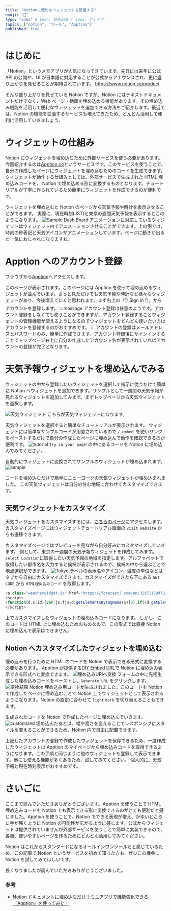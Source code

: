 ```yaml
---
title: "Notionに便利なウィジェットを配置する"
emoji: "📌"
type: "idea" # tech: 技術記事 / idea: アイデア
topics: ["notion", "ツール", "Apption"]
published: true
---
```


# はじめに

「Notion」というメモアプリが人気になってきています。先日には来年に公式 API の公開や、UI が日本語に対応することが公式からアナウンスされ、更に盛り上がりを見せることが期待されています。
https://www.notion.so/product

そんな盛り上がりを見せている Notion ですが、Notion にはテキストドキュメントだけでなく、Web ページ・動画を埋め込める機能があります。その埋め込み機能を活用して便利なウィジェットを追加できる方法をご紹介します。最近では、Notion の機能を拡張するサービスも増えてきたため、どんどん活用して便利に活用していきましょう。

# ウィジェットの仕組み

Notion にウィジェットを埋め込むために外部サービスを使う必要があります。今回紹介するのは[Apption.co](https://apption.co/)というサービスです。このサービスを使うことで、自分の作成したページにウィジェットを埋め込むためのコードを生成できます。ウィジェットが動作する仕組みとしては、外部サービスで生成された HTML 埋め込みコードを、 Notion で埋め込める形に変換するものとなります。チュートリアルが丁寧に作られているため簡単にウィジェットを作成できるのが便利です。

ウィジェットを埋め込むと Notion のページから天気予報や時計を表示させることができます。
実際に、現在時刻(JST)と東京の週間天気予報を表示するとこのようになります。
![Sample Dash Board](https://i.gyazo.com/07c203fcff51a450d44558920a8a6344.gif)
アニメーションに対応しているウィジェットはウィジェット内でアニメーションさせることができます。上の例では、時刻の秒表記と天気アイコンがアニメーションしています。ページに動きが出ると一気におしゃれになりますね。

# Apption へのアカウント登録

ブラウザから[Apption](https://apption.co/)へアクセスします。

このページが表示されます。このページには Apption を使って埋め込めるウィジェットが並んでいます。ざっと見ただけでも天気予報や時計など様々なウィジェットがあり、今後増えていくと思われます。まず右上の「✋ Sign in ✋」からアカウントを登録します。
:::message
アカウント登録は任意のようです。アカウント登録をしなくても使うことができますが、アカウント登録することウィジェットの管理機能が使えるようになるのでウィジェットをどんどん使いたい方はアカウントを登録するのがおすすめです。
:::
アカウントの登録はメールアドレスとパスワードのみ、簡単に作成できます。アカウント登録後にサインインすることでトップページ右上に自分の作成したアカウント名が表示されていればアカウントの登録が完了となります。

# 天気予報ウィジェットを埋め込んでみる

ウィジェットの中から登録したいウィジェットを選択して指示に従うだけで簡単に Notion へウィジェットを追加できます。サンプルとして一週間の天気予報が見れるウィジェットを追加してみます。まずトップページから天気ウィジェットを選択します。

![天気ウィジェット](https://storage.googleapis.com/zenn-user-upload/ndr9wpgf67sjmda7bxevtw6xhf18)
こちらが天気ウィジェットになります。

天気ウィジェットを選択すると簡単なチュートリアルが表示されます。
ウィジェットには簡単なサンプルコードが用意されているので `/ embed `を使いリンクをペーストするだけで自分の作成したページに埋め込んで動作を確認できるのが便利です。
![tutorial](https://storage.googleapis.com/zenn-user-upload/djoqbzfa1ml1gpjlmcyqwxud7510)
`Try in your page!`の中にあるコードを Notion に埋め込んでみてください。

自動的にウィジェットに変換されてサンプルのウィジェットが埋め込まれます。
![sample](https://i.gyazo.com/1db3f598a0cbd98d2cd7a2a38a55db28.gif)

コードを埋め込むだけで簡単にニューヨークの天気ウィジェットが埋め込まれました。
この天気ウィジェットは自分の住む地域に合わせてカスタマイズできます。

## 天気ウィジェットをカスタマイズ

天気ウィジェットをカスタマイズするには、[こちらのページ](https://weatherwidget.io/?ref=apption.co)にアクセスします。カスタマイズページにはウィジェットチュートリアル画面の `visit Website` からも遷移できます。

カスタマイズページではプレビューを見ながら自分好みにカスタマイズしていきます。
例として、東京の一週間の天気予報ウィジェットを作成してみます。
`select Location`に取得したい天気予報の地域を指定します。アルファベットで取得したい都市名を入力すると候補が表示されるので、候補の中から選ぶことで地点選択ができます。
![Tokyo](https://storage.googleapis.com/zenn-user-upload/26ojk4trqmhuzfy4iepiky2j7pef)
ラベルの表示名やアイコン、温度の単位などはタブから自由にカスタマイズできます。カスタマイズができたら下にある `GET CODE` から `HTML埋め込みコード` を取得します。

```JavaScript
<a class="weatherwidget-io" href="https://forecast7.com/en/35d71139d73/tokyo/" data-label_1="TOKYO" data-label_2="WEATHER" data-icons="Climacons Animated" data-theme="random_grey" >TOKYO WEATHER</a>
<script>
!function(d,s,id){var js,fjs=d.getElementsByTagName(s)[0];if(!d.getElementById(id)){js=d.createElement(s);js.id=id;js.src='https://weatherwidget.io/js/widget.min.js';fjs.parentNode.insertBefore(js,fjs);}}(document,'script','weatherwidget-io-js');
</script>
```

上でカスタマイズしたウィジェットの埋め込みコードになります。
しかし、このコードは HTML 上に埋め込むためのものなので、この形式では直接 Notion に埋め込んで表示はできません。

## Notion へカスタマイズしたウィジェットを埋め込む

埋め込みを行うために HTML のコードを Notion で表示できる形式に変換する必要があります。 Apption が提供する[DIY Embed URL](https://apption.co/embeds/new)で Notion に埋め込み表示できる形式へと変換できます。
![埋め込みURlへ変換](https://storage.googleapis.com/zenn-user-upload/d3puz7x7uc2o1wj67vvtnk2l3qnb)
フォームの中に先程生成した埋め込みコードをペーストし、`Generate URL` をクリックします。
![変換結果](https://storage.googleapis.com/zenn-user-upload/jqnnf3afowrql0273drgmi2x29xa)
Notion 埋め込み用コードが生成されました。このコードを Notion で作成したページに埋め込むことで Notion 上でウィジェットとして表示されるようになります。Notion の設定に合わせて `light` `dark` を切り替えることもできます。

生成されたコードを Notion で作成したページに埋め込んでいきます。
![customized](https://i.gyazo.com/1442f9a77199a59a019cfbd573eba26f.gif)
埋め込んだあとは、幅や高さを変えることでレスポンシブにスタイルを変えることができるため、Notion 内で自由に配置できます。

上記したアカウントの登録で作成したウィジェットを保存できるため、一度作成したウィジェットは Apption のマイページから埋め込みコードを取得できるようになります。この手順と同じように他のウィジェットも登録して表示できます。他にも使える機能が多くあるため、試してみてください。
個人的に、天気予報と現在時刻表示がおすすめです。

# さいごに

ここまで読んでいただきありがとうございます。Apption を使うことで HTML 埋め込みコードを Notion でも表示できる形に変換できるのがとても便利だと感じました。Apption を使うことで、Notion でできる表現が増え、かゆいところに手が届くように Notion の可能性が広がるように感じます。公式からウィジェットは提供されていませんが外部サービスを使うことで簡単に実装できるので、各自、使いやすいページを作るためにどんどん活用してみてください。

Notion はこれからスタンダードになるオールインワンツールだと感じているため、この記事で Notion というサービスを初めて知った方も、ぜひこの機会に Notion を試してみてほしいです。

長くなりましたが読んでいただきありがとうございました。

### 参考

- [Notion ドキュメントに埋め込むだけ！ミニアプリで機能強化できる「Apption」を使ってみた！](https://paiza.hatenablog.com/entry/2020/12/09/143000)
